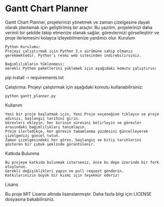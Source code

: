 # Gantt Chart Planner

Gantt Chart Planner, projelerinizi yönetmek ve zaman çizelgesine dayalı olarak planlamak için geliştirilmiş bir araçtır. Bu yazılım, projelerinizi daha verimli bir şekilde takip etmenize olanak sağlar, görevlerinizi görselleştirir ve proje ilerlemesini kolayca izleyebilmenize yardımcı olur.
Kurulum

    Python Kurulumu:
    Projeyi çalıştırmak için Python 3.x sürümüne sahip olmanız gerekmektedir. Python'ı resmi web sitesinden indirebilirsiniz.

    Bağımlılıkların Yüklenmesi:
    Gerekli Python paketlerini yüklemek için aşağıdaki komutu çalıştırın:

pip install -r requirements.txt

Çalıştırma:
Projeyi çalıştırmak için aşağıdaki komutu kullanabilirsiniz:

    python gantt_planner.py

Kullanım

    Yeni bir proje başlatmak için, Yeni Proje seçeneğine tıklayın ve proje adınızı, başlangıç tarihini girin.
    Görevleri ekleyin, her birinin süresini belirleyin ve görevler arasındaki bağımlılıkları tanımlayın.
    Proje ilerledikçe, her görevin tamamlanma yüzdesini güncelleyerek çizelgenizi güncel tutun.
    Zaman çizelgesindeki her görev, başlangıç ve bitiş tarihlerini gösteren bir çubuk şeklinde görüntülenir.

Katkıda Bulunma

    Bu projeye katkıda bulunmak isterseniz, önce bu depo üzerinde bir fork oluşturun.
    Gerekli değişiklikleri yapın ve pull request gönderin.
    Katkılarınızın büyük bir kısmı için teşekkür ederiz!

Lisans

Bu proje MIT Lisansı altında lisanslanmıştır. Daha fazla bilgi için LICENSE dosyasına bakabilirsiniz.
